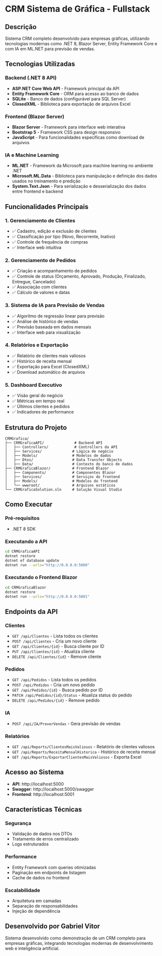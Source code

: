 # CRM Sistema de Gráfica - Fullstack

## Descrição

Sistema CRM completo desenvolvido para empresas gráficas, utilizando tecnologias modernas como .NET 8, Blazor Server, Entity Framework Core e com IA em ML.NET para previsão de vendas.

## Tecnologias Utilizadas

### Backend (.NET 8 API)
- **ASP.NET Core Web API** - Framework principal da API
- **Entity Framework Core** - ORM para acesso ao banco de dados
- **SQLite** - Banco de dados (configurável para SQL Server)
- **ClosedXML** - Biblioteca para exportação de arquivos Excel

### Frontend (Blazor Server)
- **Blazor Server** - Framework para interface web interativa
- **Bootstrap 5** - Framework CSS para design responsivo
- **JavaScript** - Para funcionalidades específicas como download de arquivos

### IA e Machine Learning
- **ML.NET** - Framework da Microsoft para machine learning no ambiente .NET
- **Microsoft.ML.Data** - Biblioteca para manipulação e definição dos dados usados no treinamento e predição
- **System.Text.Json** - Para serialização e desserialização dos dados entre frontend e backend

## Funcionalidades Principais

### 1. Gerenciamento de Clientes
- ✅ Cadastro, edição e exclusão de clientes
- ✅ Classificação por tipo (Novo, Recorrente, Inativo)
- ✅ Controle de frequência de compras
- ✅ Interface web intuitiva

### 2. Gerenciamento de Pedidos
- ✅ Criação e acompanhamento de pedidos
- ✅ Controle de status (Orçamento, Aprovado, Produção, Finalizado, Entregue, Cancelado)
- ✅ Associação com clientes
- ✅ Cálculo de valores e datas

### 3. Sistema de IA para Previsão de Vendas
- ✅ Algoritmo de regressão linear para previsão
- ✅ Análise de histórico de vendas
- ✅ Previsão baseada em dados mensais
- ✅ Interface web para visualização

### 4. Relatórios e Exportação
- ✅ Relatório de clientes mais valiosos
- ✅ Histórico de receita mensal
- ✅ Exportação para Excel (ClosedXML)
- ✅ Download automático de arquivos

### 5. Dashboard Executivo
- ✅ Visão geral do negócio
- ✅ Métricas em tempo real
- ✅ Últimos clientes e pedidos
- ✅ Indicadores de performance

## Estrutura do Projeto

```
CRMGrafica/
├── CRMGraficaAPI/              # Backend API
│   ├── Controllers/            # Controllers da API
│   ├── Services/              # Lógica de negócio
│   ├── Models/                # Modelos de dados
│   ├── Dtos/                  # Data Transfer Objects
│   ├── Data/                  # Contexto do banco de dados
├── CRMGraficaBlazor/          # Frontend Blazor
│   ├── Components/            # Componentes Blazor
│   ├── Services/              # Serviços do frontend
│   ├── Models/                # Modelos do frontend
│   └── wwwroot/               # Arquivos estáticos
└── CRMGraficaSolution.sln     # Solução Visual Studio
```

## Como Executar

### Pré-requisitos
- .NET 8 SDK

### Executando a API
```bash
cd CRMGraficaAPI
dotnet restore
dotnet ef database update
dotnet run --urls="http://0.0.0.0:5000"
```

### Executando o Frontend Blazor
```bash
cd CRMGraficaBlazor
dotnet restore
dotnet run --urls="http://0.0.0.0:5001"
```

## Endpoints da API

### Clientes
- `GET /api/Clientes` - Lista todos os clientes
- `POST /api/Clientes` - Cria um novo cliente
- `GET /api/Clientes/{id}` - Busca cliente por ID
- `PUT /api/Clientes/{id}` - Atualiza cliente
- `DELETE /api/Clientes/{id}` - Remove cliente

### Pedidos
- `GET /api/Pedidos` - Lista todos os pedidos
- `POST /api/Pedidos` - Cria um novo pedido
- `GET /api/Pedidos/{id}` - Busca pedido por ID
- `PATCH /api/Pedidos/{id}/Status` - Atualiza status do pedido
- `DELETE /api/Pedidos/{id}` - Remove pedido

### IA
- `POST /api/IA/PreverVendas` - Gera previsão de vendas

### Relatórios
- `GET /api/Reports/ClientesMaisValiosos` - Relatório de clientes valiosos
- `GET /api/Reports/ReceitaMensalHistorica` - Histórico de receita mensal
- `GET /api/Reports/ExportarClientesMaisValiosos` - Exporta Excel

## Acesso ao Sistema

- **API**: http://localhost:5000
- **Swagger**: http://localhost:5000/swagger
- **Frontend**: http://localhost:5001

## Características Técnicas

### Segurança
- Validação de dados nos DTOs
- Tratamento de erros centralizado
- Logs estruturados

### Performance
- Entity Framework com queries otimizadas
- Paginação em endpoints de listagem
- Cache de dados no frontend

### Escalabilidade
- Arquitetura em camadas
- Separação de responsabilidades
- Injeção de dependência


## Desenvolvido por Gabriel Vitor

Sistema desenvolvido como demonstração de um CRM completo para empresas gráficas, integrando tecnologias modernas de desenvolvimento web e inteligência artificial.

